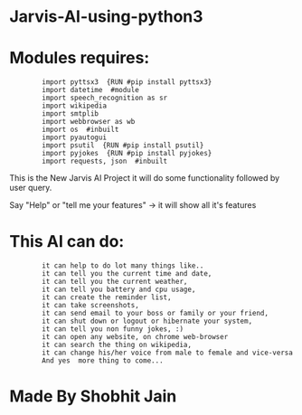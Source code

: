 # Jarvis-AI-using-python3

# Modules requires:
            import pyttsx3  {RUN #pip install pyttsx3}
            import datetime  #module
            import speech_recognition as sr
            import wikipedia
            import smtplib
            import webbrowser as wb
            import os  #inbuilt
            import pyautogui
            import psutil  {RUN #pip install psutil}
            import pyjokes  {RUN #pip install pyjokes}
            import requests, json  #inbuilt


This is the New Jarvis AI Project it will do some functionality followed by user query.

Say "Help" or "tell me your features" -> it will show all it's features

# This AI can do:
            it can help to do lot many things like..
            it can tell you the current time and date,
            it can tell you the current weather,
            it can tell you battery and cpu usage,
            it can create the reminder list,
            it can take screenshots,
            it can send email to your boss or family or your friend,
            it can shut down or logout or hibernate your system,
            it can tell you non funny jokes, :)
            it can open any website, on chrome web-browser
            it can search the thing on wikipedia,
            it can change his/her voice from male to female and vice-versa
            And yes  more thing to come...
            
# Made By Shobhit Jain


